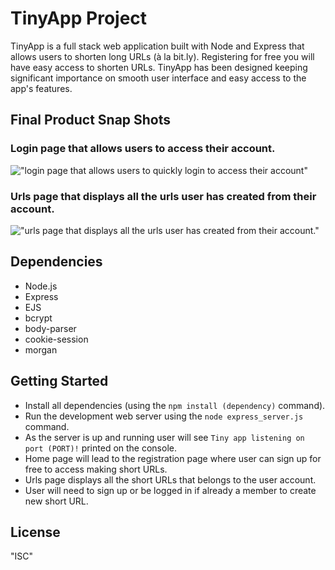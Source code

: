 # TinyApp Project

TinyApp is a full stack web application built with Node and Express that allows users to shorten long URLs (à la bit.ly).  Registering for free you will have easy access to shorten URLs. TinyApp has been designed keeping significant importance on smooth user interface and easy access to the app's features.  

## Final Product Snap Shots
### Login page that allows users to access their account.
!["login page that allows users to quickly login to access their account"](https://github.com/naman226/tinyapp/blob/feature/user-registration/docs/login-page.png?raw=true)
### Urls page that displays all the urls user has created from their account.
!["urls page that displays all the urls user has created from their account."](https://github.com/naman226/tinyapp/blob/feature/user-registration/docs/urls-page.png?raw=true)

## Dependencies

- Node.js
- Express
- EJS
- bcrypt
- body-parser
- cookie-session
- morgan


## Getting Started

- Install all dependencies (using the `npm install (dependency)` command).
- Run the development web server using the `node express_server.js` command.
- As the server is up and running user will see `Tiny app listening on port (PORT)!` printed on the console.
- Home page will lead to the registration page where user can sign up for free to access making short URLs.
- Urls page displays all the short URLs that belongs to the user account.
- User will need to sign up or be logged in if already a member to create new short URL.

## License

"ISC"
